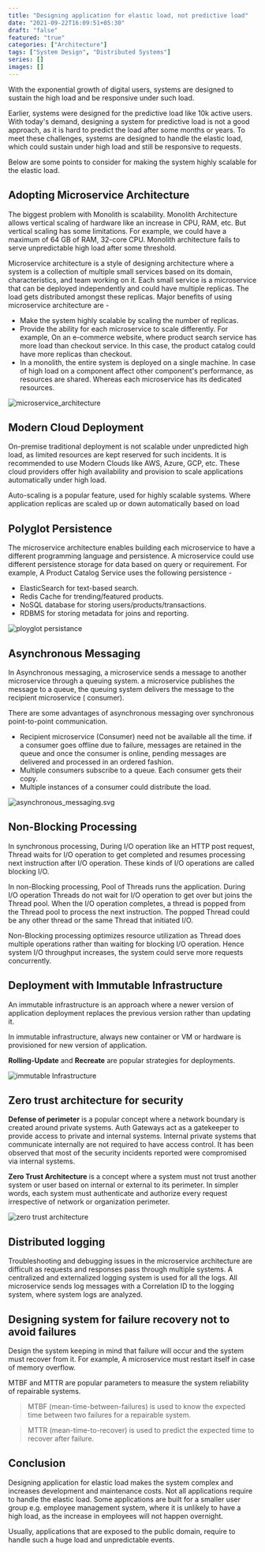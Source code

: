 ```yaml
---
title: "Designing application for elastic load, not predictive load"
date: "2021-09-22T16:09:51+05:30"
draft: "false"
featured: "true"
categories: ["Architecture"]
tags: ["System Design", "Distributed Systems"]
series: []
images: []
---
```


<!--more-->
With the exponential growth of digital users, systems are designed to sustain the high load and be responsive under such
load.

Earlier, systems were designed for the predictive load like 10k active users. With today's demand, designing a
system for predictive load is not a good approach, as it is hard to predict the load after some months or years. To meet
these challenges, systems are designed to handle the elastic load, which could sustain under high load and still be
responsive to requests.

Below are some points to consider for making the system highly scalable for the elastic load.

## Adopting Microservice Architecture

The biggest problem with Monolith is scalability. Monolith Architecture allows vertical scaling of hardware like an
increase in CPU, RAM, etc. But vertical scaling has some limitations. For example, we could have a maximum of 64 GB of
RAM, 32-core CPU. Monolith architecture fails to serve unpredictable high load after some threshold.

Microservice architecture is a style of designing architecture where a system is a collection of multiple small services
based on its domain, characteristics, and team working on it. Each small service is a microservice that can be deployed
independently and could have multiple replicas. The load gets distributed amongst these replicas. Major benefits of
using microservice architecture are -

- Make the system highly scalable by scaling the number of replicas.
- Provide the ability for each microservice to scale differently. For example, On an e-commerce website, where product
  search service has more load than checkout service. In this case, the product catalog could have more replicas than
  checkout.
- In a monolith, the entire system is deployed on a single machine. In case of high load on a component affect other
  component's performance, as resources are shared. Whereas each microservice has its dedicated resources.

![microservice_architecture](./images/microservice_architecture.png)

## Modern Cloud Deployment

On-premise traditional deployment is not scalable under unpredicted high load, as limited resources are kept reserved
for such incidents. It is recommended to use Modern Clouds like AWS, Azure, GCP, etc. These cloud providers offer high
availability and provision to scale applications automatically under high load.

Auto-scaling is a popular feature, used for highly scalable systems. Where application replicas are scaled up or down automatically based on load

## Polyglot Persistence

The microservice architecture enables building each microservice to have a different programming language and
persistence. A microservice could use different persistence storage for data based on query or requirement. For example,
A Product Catalog Service uses the following persistence -

- ElasticSearch for text-based search.
- Redis Cache for trending/featured products.
- NoSQL database for storing users/products/transactions.
- RDBMS for storing metadata for joins and reporting.

![ployglot persistance](./images/polyglot_persistance.png)

## Asynchronous Messaging

In Asynchronous messaging, a microservice sends a message to another microservice through a queuing system. a
microservice publishes the message to a queue, the queuing system delivers the message to the recipient microservice (
consumer).

There are some advantages of asynchronous messaging over synchronous point-to-point communication.

- Recipient microservice (Consumer) need not be available all the time. if a consumer goes offline due to failure,
  messages are retained in the queue and once the consumer is online, pending messages are delivered and processed in an
  ordered fashion.
- Multiple consumers subscribe to a queue. Each consumer gets their copy.
- Multiple instances of a consumer could distribute the load.

![asynchronous_messaging.svg](./images/asynchronous_messaging.png)

## Non-Blocking Processing

In synchronous processing, During I/O operation like an HTTP post request, Thread waits for I/O operation to get
completed and resumes processing next instruction after I/O operation. These kinds of I/O operations are called blocking
I/O.

In non-Blocking processing, Pool of Threads runs the application. During I/O operation Threads do not wait for I/O
operation to get over but joins the Thread pool. When the I/O operation completes, a thread is popped from the Thread
pool to process the next instruction. The popped Thread could be any other thread or the same Thread that initiated I/O.

Non-Blocking processing optimizes resource utilization as Thread does multiple operations rather than waiting for
blocking I/O operation. Hence system I/O throughput increases, the system could serve more requests concurrently.

## Deployment with Immutable Infrastructure

An immutable infrastructure is an approach where a newer version of application deployment replaces the previous version
rather than updating it.

In immutable infrastructure, always new container or VM or hardware is provisioned for new version of application.

**Rolling-Update** and **Recreate** are popular strategies for deployments.

![immutable Infrastructure](./images/Immutable_Infrastructure.png)

## Zero trust architecture for security

**Defense of perimeter** is a popular concept where a network boundary is created around private systems. Auth Gateways
act as a gatekeeper to provide access to private and internal systems. Internal private systems that communicate
internally are not required to have access control. It has been observed that most of the security incidents reported
were compromised via internal systems.

**Zero Trust Architecture** is a concept where a system must not trust another system or user based on internal or
external to its perimeter. In simpler words, each system must authenticate and authorize every request irrespective of
network or organization perimeter.

![zero trust architecture](./images/zero_trust_network.png)

## Distributed logging

Troubleshooting and debugging issues in the microservice architecture are difficult as requests and responses pass
through multiple systems. A centralized and externalized logging system is used for all the logs. All microservice sends
log messages with a Correlation ID to the logging system, where system logs are analyzed.

## Designing system for failure recovery not to avoid failures

Design the system keeping in mind that failure will occur and the system must recover from it. For example, A
microservice must restart itself in case of memory overflow.

MTBF and MTTR are popular parameters to measure the system reliability of repairable systems.

> MTBF (mean-time-between-failures) is used to know the expected time between two failures for a repairable system.

> MTTR (mean-time-to-recover) is used to predict the expected time to recover after failure.

## Conclusion
Designing application for elastic load makes the system complex and increases development and maintenance costs. Not all
applications require to handle the elastic load. Some applications are built for a smaller user group e.g. employee
management system, where it is unlikely to have a high load, as the increase in employees will not happen overnight.

Usually, applications that are exposed to the public domain, require to handle such a huge load and unpredictable
events.